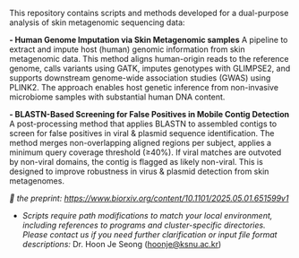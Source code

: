 This repository contains scripts and methods developed for a dual-purpose analysis of skin metagenomic sequencing data:

__- Human Genome Imputation via Skin Metagenomic samples__
A pipeline to extract and impute host (human) genomic information from skin metagenomic data. This method aligns human-origin reads to the reference genome, calls variants using GATK, imputes genotypes with GLIMPSE2, and supports downstream genome-wide association studies (GWAS) using PLINK2. The approach enables host genetic inference from non-invasive microbiome samples with substantial human DNA content.

__- BLASTN-Based Screening for False Positives in Mobile Contig Detection__
A post-processing method that applies BLASTN to assembled contigs to screen for false positives in viral & plasmid sequence identification. The method merges non-overlapping aligned regions per subject, applies a minimum query coverage threshold (≥40%). If viral matches are outvoted by non-viral domains, the contig is flagged as likely non-viral. This is designed to improve robustness in virus & plasmid detection from skin metagenomes.

_📄 the preprint: https://www.biorxiv.org/content/10.1101/2025.05.01.651599v1_

- _Scripts require path modifications to match your local environment, including references to programs and cluster-specific directories. Please contact us if you need further clarification or input file format descriptions:_
  Dr. Hoon Je Seong (hoonje@ksnu.ac.kr)

